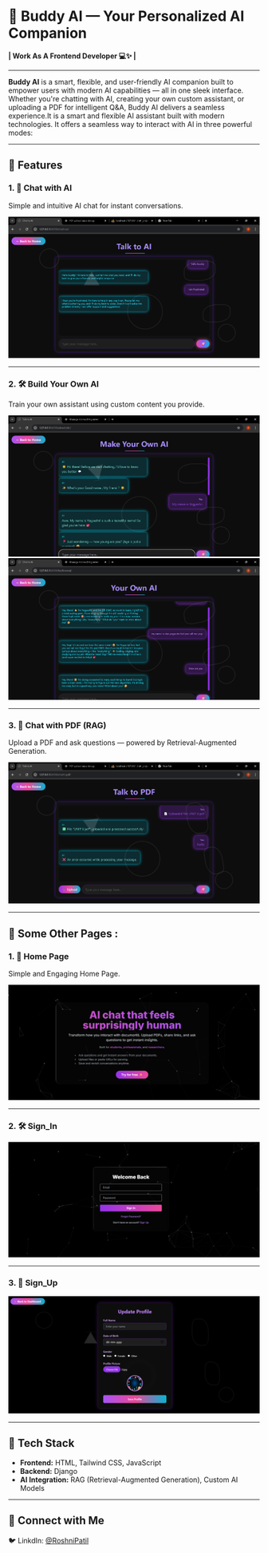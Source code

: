 # 🤖 Buddy AI — Your Personalized AI Companion

**| Work As A Frontend Developer 💻✨ |**

---
**Buddy AI** is a smart, flexible, and user-friendly AI companion built to empower users with modern AI capabilities — all in one sleek interface. Whether you're chatting with AI, creating your own custom assistant, or uploading a PDF for intelligent Q\&A, Buddy AI delivers a seamless experience.It is a smart and flexible AI assistant built with modern technologies. It offers a seamless way to interact with AI in three powerful modes:

---

## 🔹 Features

### 1. 💬 Chat with AI  
Simple and intuitive AI chat for instant conversations.

![Chat with AI](./template/chat_demo.png)

---

### 2. 🛠️ Build Your Own AI  
Train your own assistant using custom content you provide.

![Making Your Own AI](./template/making_ai.png)  
![Own AI Demo](./template/own_ai_demo.png)

---

### 3. 📄 Chat with PDF (RAG)  
Upload a PDF and ask questions — powered by Retrieval-Augmented Generation.

![Chat with PDF](./template/pdf_demo.png)

---

## 🔹 Some Other Pages : 


### 1. 💬 Home Page 
Simple and Engaging Home Page.

![Home_Page](./template/home.png)

---

### 2. 🛠️ Sign_In 

![Sign_In](./template/sign_in.png) 

---

### 3. 📄 Sign_Up  

![Chat with PDF](./template/sing_up.png)

---

## 🧰 Tech Stack

- **Frontend:** HTML, Tailwind CSS, JavaScript  
- **Backend:** Django  
- **AI Integration:** RAG (Retrieval-Augmented Generation), Custom AI Models

---

## 📱 Connect with Me  
🐦 LinkdIn: [@RoshniPatil](https://www.linkedin.com/in/roshni-patil-04881528b/)
